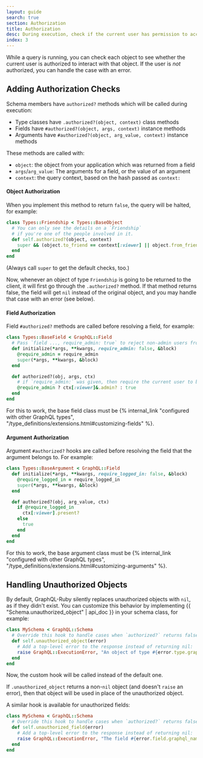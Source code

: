 ```yaml
---
layout: guide
search: true
section: Authorization
title: Authorization
desc: During execution, check if the current user has permission to access retrieved objects.
index: 3
---
```


While a query is running, you can check each object to see whether the current user is authorized to interact with that object. If the user is _not_ authorized, you can handle the case with an error.

## Adding Authorization Checks

Schema members have `authorized?` methods which will be called during execution:

- Type classes have `.authorized?(object, context)` class methods
- Fields have `#authorized?(object, args, context)` instance methods
- Arguments have `#authorized?(object, arg_value, context)` instance methods

These methods are called with:

- `object`: the object from your application which was returned from a field
- `args`/`arg_value`: The arguments for a field, or the value of an argument
- `context`: the query context, based on the hash passed as `context:`

#### Object Authorization

When you implement this method to return `false`, the query will be halted, for example:

```ruby
class Types::Friendship < Types::BaseObject
  # You can only see the details on a `Friendship`
  # if you're one of the people involved in it.
  def self.authorized?(object, context)
    super && (object.to_friend == context[:viewer] || object.from_friend == context[:viewer])
  end
end
```

(Always call `super` to get the default checks, too.)

Now, whenever an object of type `Friendship` is going to be returned to the client, it will first go through the `.authorized?` method. If that method returns false, the field will get `nil` instead of the original object, and you may handle that case with an error (see below).

#### Field Authorization

Field `#authorized?` methods are called before resolving a field, for example:

```ruby
class Types::BaseField < GraphQL::Field
  # Pass `field ..., require_admin: true` to reject non-admin users from a given field
  def initialize(*args, **kwargs, require_admin: false, &block)
    @require_admin = require_admin
    super(*args, **kwargs, &block)
  end

  def authorized?(obj, args, ctx)
    # if `require_admin:` was given, then require the current user to be an admin
    @require_admin ? ctx[:viewer]&.admin? : true
  end
end
```

For this to work, the base field class must be {% internal_link "configured with other GraphQL types", "/type_definitions/extensions.html#customizing-fields" %}.

#### Argument Authorization

Argument `#authorized?` hooks are called before resolving the field that the argument belongs to. For example:

```ruby
class Types::BaseArgument < GraphQL::Field
  def initialize(*args, **kwargs, require_logged_in: false, &block)
    @require_logged_in = require_logged_in
    super(*args, **kwargs, &block)
  end

  def authorized?(obj, arg_value, ctx)
    if @require_logged_in
      ctx[:viewer].present?
    else
      true
    end
  end
end
```

For this to work, the base argument class must be {% internal_link "configured with other GraphQL types", "/type_definitions/extensions.html#customizing-arguments" %}.

## Handling Unauthorized Objects

By default, GraphQL-Ruby silently replaces unauthorized objects with `nil`, as if they didn't exist. You can customize this behavior by implementing {{ "Schema.unauthorized_object" | api_doc }} in your schema class, for example:

```ruby
class MySchema < GraphQL::Schema
  # Override this hook to handle cases when `authorized?` returns false for an object:
  def self.unauthorized_object(error)
    # Add a top-level error to the response instead of returning nil:
    raise GraphQL::ExecutionError, "An object of type #{error.type.graphql_name} was hidden due to permissions"
  end
end
```

Now, the custom hook will be called instead of the default one.

If `.unauthorized_object` returns a non-`nil` object (and doesn't `raise` an error), then that object will be used in place of the unauthorized object.

A similar hook is available for unauthorized fields:

```ruby
class MySchema < GraphQL::Schema
  # Override this hook to handle cases when `authorized?` returns false for a field:
  def self.unauthorized_field(error)
    # Add a top-level error to the response instead of returning nil:
    raise GraphQL::ExecutionError, "The field #{error.field.graphql_name} on an object of type #{error.type.graphql_name} was hidden due to permissions"
  end
end
```
